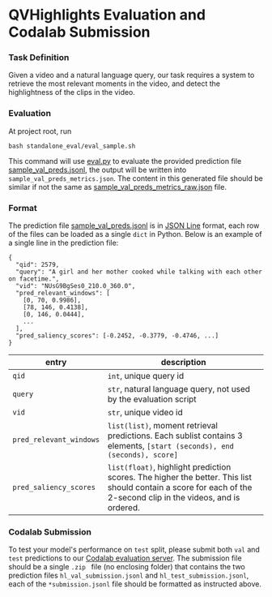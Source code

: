 QVHighlights Evaluation and Codalab Submission
==================

### Task Definition
Given a video and a natural language query, our task requires a system to retrieve the most relevant moments in the video, and detect the highlightness of the clips in the video. 

### Evaluation
At project root, run
```
bash standalone_eval/eval_sample.sh 
```
This command will use [eval.py](eval.py) to evaluate the provided prediction file [sample_val_preds.jsonl](sample_val_preds.jsonl), 
the output will be written into `sample_val_preds_metrics.json`. 
The content in this generated file should be similar if not the same as [sample_val_preds_metrics_raw.json](sample_val_preds_metrics_raw.json) file.

### Format

The prediction file [sample_val_preds.jsonl](sample_val_preds.jsonl) is in [JSON Line](https://jsonlines.org/) format, each row of the files can be loaded as a single `dict` in Python. Below is an example of a single line in the prediction file:
```
{
  "qid": 2579,
  "query": "A girl and her mother cooked while talking with each other on facetime.",
  "vid": "NUsG9BgSes0_210.0_360.0",
  "pred_relevant_windows": [
    [0, 70, 0.9986],
    [78, 146, 0.4138],
    [0, 146, 0.0444],
    ...
  ],  
  "pred_saliency_scores": [-0.2452, -0.3779, -0.4746, ...]
}

```



| entry | description |
| --- | ----|
| `qid` | `int`, unique query id |
| `query` | `str`, natural language query, not used by the evaluation script | 
| `vid` | `str`, unique video id | 
| `pred_relevant_windows` | `list(list)`, moment retrieval predictions. Each sublist contains 3 elements, `[start (seconds), end (seconds), score]`| 
| `pred_saliency_scores` | `list(float)`, highlight prediction scores. The higher the better. This list should contain a score for each of the 2-second clip in the videos, and is ordered. | 


### Codalab Submission
To test your model's performance on `test` split, 
please submit both `val` and `test` predictions to our 
[Codalab evaluation server](https://codalab.lisn.upsaclay.fr/competitions/6937). 
The submission file should be a single `.zip ` file (no enclosing folder) 
that contains the two prediction files 
`hl_val_submission.jsonl` and `hl_test_submission.jsonl`, each of the `*submission.jsonl` file 
should be formatted as instructed above. 


